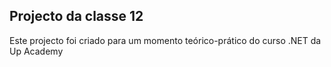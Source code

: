 ## Projecto da classe 12

Este projecto foi criado para um momento teórico-prático do curso .NET da Up Academy